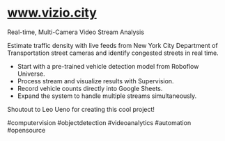 # www.vizio.city


Real-time, Multi-Camera Video Stream Analysis 

Estimate traffic density with live feeds from New York City Department of Transportation street cameras and identify congested streets in real time.

- Start with a pre-trained vehicle detection model from Roboflow Universe.
- Process stream and visualize results with Supervision.
- Record vehicle counts directly into Google Sheets.
- Expand the system to handle multiple streams simultaneously.

Shoutout to Leo Ueno for creating this cool project!


#computervision #objectdetection #videoanalytics #automation #opensource
